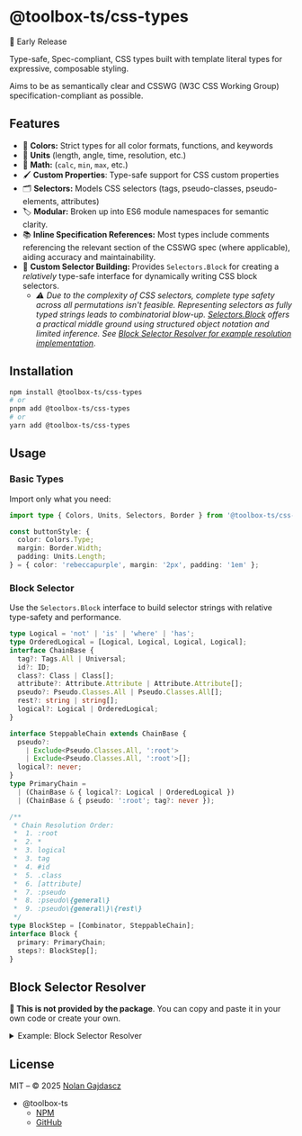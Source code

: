 # @toolbox-ts/css-types

🚧 Early Release

Type-safe, Spec-compliant, CSS types built with template literal types for
expressive, composable styling.

Aims to be as semantically clear and CSSWG (W3C CSS Working Group)
specification-compliant as possible.

## Features

- 🎨 **Colors:** Strict types for all color formats, functions, and keywords
- 📏 **Units** (length, angle, time, resolution, etc.)
- 🧮 **Math:** (`calc`, `min`, `max`, etc.)
- 🖌️ **Custom Properties**: Type-safe support for CSS custom properties
- 🗂️ **Selectors:** Models CSS selectors (tags, pseudo-classes, pseudo-elements,
  attributes)
- 🏷️ **Modular:** Broken up into ES6 module namespaces for semantic clarity.
- 📚 **Inline Specification References:** Most types include comments
  referencing the relevant section of the CSSWG spec (where applicable), aiding
  accuracy and maintainability.
- 🔧 **Custom Selector Building:** Provides `Selectors.Block` for creating a
  _relatively_ type-safe interface for dynamically writing CSS block selectors.
  - _⚠️ Due to the complexity of CSS selectors, complete type safety across all
    permutations isn't feasible. Representing selectors as fully typed strings
    leads to combinatorial blow-up. [Selectors.Block](#block-selector) offers a
    practical middle ground using structured object notation and limited
    inference. See
    [Block Selector Resolver for example resolution implementation](#block-selector-resolver)_.

## Installation

```sh
npm install @toolbox-ts/css-types
# or
pnpm add @toolbox-ts/css-types
# or
yarn add @toolbox-ts/css-types
```

## Usage

### Basic Types

Import only what you need:

```ts
import type { Colors, Units, Selectors, Border } from '@toolbox-ts/css-types';

const buttonStyle: {
  color: Colors.Type;
  margin: Border.Width;
  padding: Units.Length;
} = { color: 'rebeccapurple', margin: '2px', padding: '1em' };
```

### Block Selector

Use the `Selectors.Block` interface to build selector strings with relative
type-safety and performance.

```ts
type Logical = 'not' | 'is' | 'where' | 'has';
type OrderedLogical = [Logical, Logical, Logical, Logical];
interface ChainBase {
  tag?: Tags.All | Universal;
  id?: ID;
  class?: Class | Class[];
  attribute?: Attribute.Attribute | Attribute.Attribute[];
  pseudo?: Pseudo.Classes.All | Pseudo.Classes.All[];
  rest?: string | string[];
  logical?: Logical | OrderedLogical;
}

interface SteppableChain extends ChainBase {
  pseudo?:
    | Exclude<Pseudo.Classes.All, ':root'>
    | Exclude<Pseudo.Classes.All, ':root'>[];
  logical?: never;
}
type PrimaryChain =
  | (ChainBase & { logical?: Logical | OrderedLogical })
  | (ChainBase & { pseudo: ':root'; tag?: never });

/**
 * Chain Resolution Order:
 *  1. :root
 *  2. *
 *  3. logical
 *  3. tag
 *  4. #id
 *  5. .class
 *  6. [attribute]
 *  7. :pseudo
 *  8. :pseudo\{general\}
 *  9. :pseudo\{general\}\{rest\}
 */
type BlockStep = [Combinator, SteppableChain];
interface Block {
  primary: PrimaryChain;
  steps?: BlockStep[];
}
```

## Block Selector Resolver

**🚨 This is not provided by the package**. You can copy and paste it in your
own code or create your own.

<details><summary>Example: Block Selector Resolver</summary>

```ts
import { Selectors } from '@toolbox-ts/css-types';

const resolveSelector = ({ primary, steps = [] }: Selectors.Block): string => {
  const chainKeys = [
    'tag',
    'id',
    'class',
    'attribute',
    'pseudo',
    'rest'
  ] as const;
  const normalize = (part: string | string[]): string =>
    Array.isArray(part) ? part.join('') : part;

  const resolve = (curr: ChainBase): string =>
    chainKeys.reduce(
      (acc, key) => (curr[key] ? (acc += normalize(curr[key])) : acc),
      ''
    );
  const { attribute, class: _class, logical, id, pseudo, rest, tag } = primary;
  let opening = '';
  let closing = '';
  if (logical) {
    const l = Array.isArray(logical) ? logical : [logical];
    closing = ')'.repeat(l.length);
    opening = l.map((_l) => `:${_l}(`).join('');
  }
  let selector = resolve({ pseudo, attribute, class: _class, id, tag, rest });

  return `${opening}${
    steps.length ?
      (selector += steps
        .map(
          ([combinator, chain]) =>
            `${combinator === ' ' ? ' ' : ` ${combinator} `}${resolve(chain)}`
        )
        .join('')).trim()
    : selector
  }${closing}`;
};
```

</details>

## License

MIT – © 2025 [Nolan Gajdascz](https://github.com/gajdascz)

- @toolbox-ts
  - [NPM](https://www.npmjs.com/org/toolbox-ts)
  - [GitHub](https://github.com/toolbox-ts/toolbox-ts)
